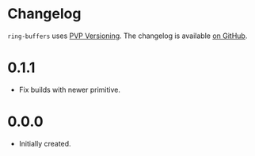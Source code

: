 # Changelog

`ring-buffers` uses [PVP Versioning][1].
The changelog is available [on GitHub][2].

0.1.1
=====
* Fix builds with newer primitive.

0.0.0
=====

* Initially created.

[1]: https://pvp.haskell.org
[2]: https://github.com/chessai/ring-buffers/releases

